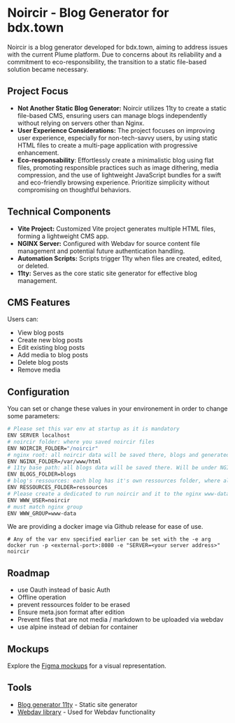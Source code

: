 # Noircir - Blog Generator for bdx.town

Noircir is a blog generator developed for bdx.town, aiming to address issues with the current Plume platform. Due to concerns about its reliability and a commitment to eco-responsibility, the transition to a static file-based solution became necessary.

## Project Focus

- **Not Another Static Blog Generator:** Noircir utilizes 11ty to create a static file-based CMS, ensuring users can manage blogs independently without relying on servers other than Nginx.
- **User Experience Considerations:** The project focuses on improving user experience, especially for non-tech-savvy users, by using static HTML files to create a multi-page application with progressive enhancement.
- **Eco-responsability**: Effortlessly create a minimalistic blog using flat files, promoting responsible practices such as image dithering, media compression, and the use of lightweight JavaScript bundles for a swift and eco-friendly browsing experience. Prioritize simplicity without compromising on thoughtful behaviors.

## Technical Components

- **Vite Project:** Customized Vite project generates multiple HTML files, forming a lightweight CMS app.
- **NGINX Server:** Configured with Webdav for source content file management and potential future authentication handling.
- **Automation Scripts:** Scripts trigger 11ty when files are created, edited, or deleted.
- **11ty:** Serves as the core static site generator for effective blog management.

## CMS Features

Users can:
- View blog posts
- Create new blog posts
- Edit existing blog posts
- Add media to blog posts
- Delete blog posts
- Remove media

## Configuration

You can set or change these values in your environement in order to change some parameters: 

```bash
# Please set this var env at startup as it is mandatory
ENV SERVER localhost
# noircir folder: where you saved noircir files
ENV NOIRCIR_FOLDER="/noircir"
# nginx root: all noircir data will be saved there, blogs and generated content
ENV NGINX_FOLDER=/var/www/html
# 11ty base path: all blogs data will be saved there. Will be under NGINX_FOLDER
ENV BLOGS_FOLDER=blogs
# blog's ressources: each blog has it's own ressources folder, where all media will be uploaded. Will be under NGINX_FOLDER/BLOGS_FOLDER/username
ENV RESSOURCES_FOLDER=ressources
# Please create a dedicated to run noircir and it to the nginx www-data group
ENV WWW_USER=noircir
# must match nginx group
ENV WWW_GROUP=www-data
```

We are providing a docker image via Github release for ease of use.

```
# Any of the var env specified earlier can be set with the -e arg
docker run -p <external-port>:8080 -e "SERVER=<your server address>" noircir
```


## Roadmap

- use Oauth instead of basic Auth
- Offline operation
- prevent ressources folder to be erased 
- Ensure meta.json format after edition
- Prevent files that are not media / markdown to be uploaded via webdav
- use alpine instead of debian for container


## Mockups

Explore the [Figma mockups](https://www.figma.com/file/4yeNx17sBsMgZeaoCX2jhT/Noirsir?type=design&node-id=0-1&mode=design&t=AFuMcptQkwRsC053-0) for a visual representation.

## Tools

- [Blog generator 11ty](https://www.11ty.dev/) - Static site generator
- [Webdav library](https://www.npmjs.com/package/webdav) - Used for Webdav functionality
